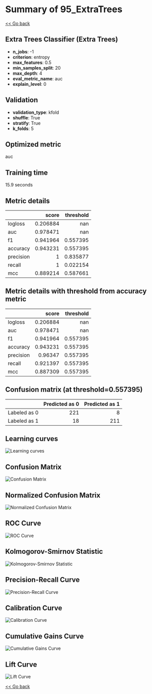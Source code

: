 # Summary of 95_ExtraTrees

[<< Go back](../README.md)


## Extra Trees Classifier (Extra Trees)
- **n_jobs**: -1
- **criterion**: entropy
- **max_features**: 0.5
- **min_samples_split**: 20
- **max_depth**: 4
- **eval_metric_name**: auc
- **explain_level**: 0

## Validation
 - **validation_type**: kfold
 - **shuffle**: True
 - **stratify**: True
 - **k_folds**: 5

## Optimized metric
auc

## Training time

15.9 seconds

## Metric details
|           |    score |   threshold |
|:----------|---------:|------------:|
| logloss   | 0.206884 |  nan        |
| auc       | 0.978471 |  nan        |
| f1        | 0.941964 |    0.557395 |
| accuracy  | 0.943231 |    0.557395 |
| precision | 1        |    0.835877 |
| recall    | 1        |    0.022154 |
| mcc       | 0.889214 |    0.587661 |


## Metric details with threshold from accuracy metric
|           |    score |   threshold |
|:----------|---------:|------------:|
| logloss   | 0.206884 |  nan        |
| auc       | 0.978471 |  nan        |
| f1        | 0.941964 |    0.557395 |
| accuracy  | 0.943231 |    0.557395 |
| precision | 0.96347  |    0.557395 |
| recall    | 0.921397 |    0.557395 |
| mcc       | 0.887309 |    0.557395 |


## Confusion matrix (at threshold=0.557395)
|              |   Predicted as 0 |   Predicted as 1 |
|:-------------|-----------------:|-----------------:|
| Labeled as 0 |              221 |                8 |
| Labeled as 1 |               18 |              211 |

## Learning curves
![Learning curves](learning_curves.png)
## Confusion Matrix

![Confusion Matrix](confusion_matrix.png)


## Normalized Confusion Matrix

![Normalized Confusion Matrix](confusion_matrix_normalized.png)


## ROC Curve

![ROC Curve](roc_curve.png)


## Kolmogorov-Smirnov Statistic

![Kolmogorov-Smirnov Statistic](ks_statistic.png)


## Precision-Recall Curve

![Precision-Recall Curve](precision_recall_curve.png)


## Calibration Curve

![Calibration Curve](calibration_curve_curve.png)


## Cumulative Gains Curve

![Cumulative Gains Curve](cumulative_gains_curve.png)


## Lift Curve

![Lift Curve](lift_curve.png)



[<< Go back](../README.md)
